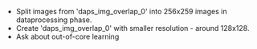 - Split images from 'daps_img_overlap_0' into 256x259 images in dataprocessing phase.
- Create 'daps_img_overlap_0' with smaller resolution - around 128x128.
- Ask about out-of-core learning